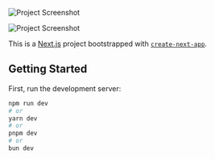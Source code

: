 ![Project Screenshot](https://i.ibb.co/WgCmRBJ/Screenshot-20241031-203501.png)

![Project Screenshot](https://i.ibb.co.com/nmQmn2q/image.png)

This is a [Next.js](https://nextjs.org) project bootstrapped with [`create-next-app`](https://nextjs.org/docs/app/api-reference/cli/create-next-app).

## Getting Started

First, run the development server:

```bash
npm run dev
# or
yarn dev
# or
pnpm dev
# or
bun dev

```

